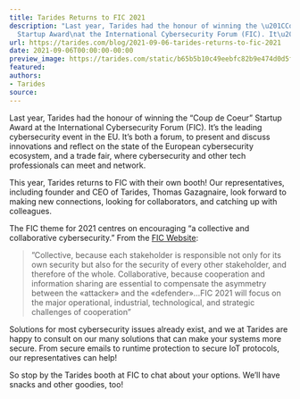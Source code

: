 ```yaml
---
title: Tarides Returns to FIC 2021
description: "Last year, Tarides had the honour of winning the \u201CCoup de Coeur\u201D
  Startup Award\nat the International Cybersecurity Forum (FIC). It\u2019s the\u2026"
url: https://tarides.com/blog/2021-09-06-tarides-returns-to-fic-2021
date: 2021-09-06T00:00:00-00:00
preview_image: https://tarides.com/static/b65b5b10c49eebfc82b9e474d0d5ffe8/0132d/cyber_lock.jpg
featured:
authors:
- Tarides
source:
---
```


<p>Last year, Tarides had the honour of winning the &ldquo;Coup de Coeur&rdquo; Startup Award
at the International Cybersecurity Forum (FIC). It&rsquo;s the leading cybersecurity
event in the EU. It&rsquo;s both a forum, to present and discuss innovations and
reflect on the state of the European cybersecurity ecosystem, and a trade fair,
where cybersecurity and other tech professionals can meet and network.</p>
<p>This year, Tarides returns to FIC with their own booth! Our representatives,
including founder and CEO of Tarides, Thomas Gazagnaire, look forward to making
new connections, looking for collaborators, and catching up with colleagues.</p>
<p>The FIC theme for 2021 centres on encouraging &ldquo;a collective and collaborative
cybersecurity.&rdquo; From the <a href="https://www.forum-fic.com/en/home/discover/what-is-the-fic.htm">FIC
Website</a>:</p>
<blockquote>
<p>&rdquo;Collective, because each stakeholder is responsible not only for its own
security but also for the security of every other stakeholder, and therefore of
the whole. Collaborative, because cooperation and information sharing are
essential to compensate the asymmetry between the &laquo;attacker&raquo; and the
&laquo;defender&raquo;&hellip;FIC 2021 will focus on the major operational, industrial,
technological, and strategic challenges of cooperation&rdquo;</p>
</blockquote>
<p>Solutions for most cybersecurity issues already exist, and we at Tarides are
happy to consult on our many solutions that can make your systems more secure.
From secure emails to runtime protection to secure IoT protocols, our
representatives can help!</p>
<p>So stop by the Tarides booth at FIC to chat about your options. We&rsquo;ll have
snacks and other goodies, too!</p>
